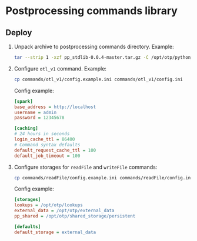 # Postprocessing commands library

## Deploy
1. Unpack archive to postprocessing commands directory. Example:  
    ```bash
    tar --strip 1 -xzf pp_stdlib-0.0.4-master.tar.gz -C /opt/otp/python_computing_node/commands/
    ```
2. Configure `otl_v1` command. Example:  
    ```bash
    cp commands/otl_v1/config.example.ini commands/otl_v1/config.ini
    ```
   Config example:  
    ```ini
   [spark]
   base_address = http://localhost
   username = admin
   password = 12345678

   [caching]
   # 24 hours in seconds
   login_cache_ttl = 86400
   # Command syntax defaults
   default_request_cache_ttl = 100
   default_job_timeout = 100
    ```
3. Configure storages for `readFile` and `writeFile` commands:  
   ```bash
   cp commands/readFile/config.example.ini commands/readFile/config.ini
   ```
   Config example:  
   ```ini
   [storages]
   lookups = /opt/otp/lookups
   external_data = /opt/otp/external_data
   pp_shared = /opt/otp/shared_storage/persistent

   [defaults]
   default_storage = external_data
   ```